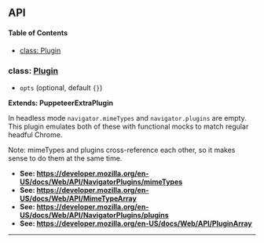 ## API

<!-- Generated by documentation.js. Update this documentation by updating the source code. -->

#### Table of Contents

- [class: Plugin](#class-plugin)

### class: [Plugin](https://github.com/berstend/puppeteer-extra/blob/0f58277d6f874c9508735245fc961c5ee878fd64/packages/puppeteer-extra-plugin-stealth/evasions/navigator.plugins/index.js#L26-L94)

- `opts` (optional, default `{}`)

**Extends: PuppeteerExtraPlugin**

In headless mode `navigator.mimeTypes` and `navigator.plugins` are empty.
This plugin emulates both of these with functional mocks to match regular headful Chrome.

Note: mimeTypes and plugins cross-reference each other, so it makes sense to do them at the same time.

- **See: <https://developer.mozilla.org/en-US/docs/Web/API/NavigatorPlugins/mimeTypes>**
- **See: <https://developer.mozilla.org/en-US/docs/Web/API/MimeTypeArray>**
- **See: <https://developer.mozilla.org/en-US/docs/Web/API/NavigatorPlugins/plugins>**
- **See: <https://developer.mozilla.org/en-US/docs/Web/API/PluginArray>**

---
